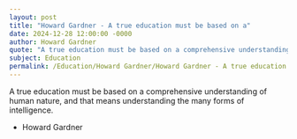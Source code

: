 ```yaml
---
layout: post
title: "Howard Gardner - A true education must be based on a"
date: 2024-12-28 12:00:00 -0000
author: Howard Gardner
quote: "A true education must be based on a comprehensive understanding of human nature, and that means understanding the many forms of intelligence."
subject: Education
permalink: /Education/Howard Gardner/Howard Gardner - A true education must be based on a
---
```


A true education must be based on a comprehensive understanding of human nature, and that means understanding the many forms of intelligence.

- Howard Gardner
